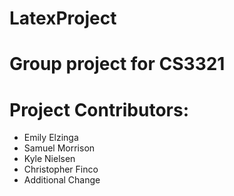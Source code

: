 # LatexProject
# Group project for CS3321

# Project Contributors: 
- Emily Elzinga
- Samuel Morrison
- Kyle Nielsen
- Christopher Finco
- Additional Change

